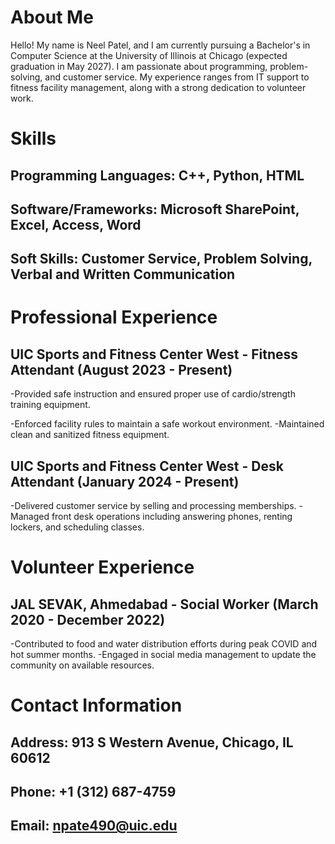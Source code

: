 # About Me
Hello! My name is Neel Patel, and I am currently pursuing a Bachelor's in Computer Science at the University of Illinois at Chicago (expected graduation in May 2027). I am passionate about programming, problem-solving, and customer service. My experience ranges from IT support to fitness facility management, along with a strong dedication to volunteer work.

# Skills

## Programming Languages: C++, Python, HTML
## Software/Frameworks: Microsoft SharePoint, Excel, Access, Word
## Soft Skills: Customer Service, Problem Solving, Verbal and Written Communication

# Professional Experience

## UIC Sports and Fitness Center West - Fitness Attendant (August 2023 - Present)
-Provided safe instruction and ensured proper use of cardio/strength training equipment.

-Enforced facility rules to maintain a safe workout environment.
-Maintained clean and sanitized fitness equipment.

## UIC Sports and Fitness Center West - Desk Attendant (January 2024 - Present)
-Delivered customer service by selling and processing memberships.
-Managed front desk operations including answering phones, renting lockers, and scheduling classes.

# Volunteer Experience

## JAL SEVAK, Ahmedabad - Social Worker (March 2020 - December 2022)
-Contributed to food and water distribution efforts during peak COVID and hot summer months.
-Engaged in social media management to update the community on available resources.

# Contact Information

## Address: 913 S Western Avenue, Chicago, IL 60612
## Phone: +1 (312) 687-4759
## Email: npate490@uic.edu
